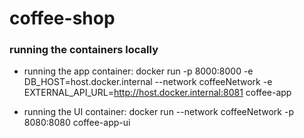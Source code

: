 # coffee-shop


### running the containers locally

- running the app container:
docker run -p 8000:8000 -e DB_HOST=host.docker.internal --network coffeeNetwork -e EXTERNAL_API_URL=http://host.docker.internal:8081 coffee-app

- running the UI container:
docker run --network coffeeNetwork -p 8080:8080 coffee-app-ui
